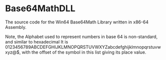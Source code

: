 # Base64MathDLL
The source code for the Win64 Base64Math Library written in x86-64 Assembly. 

Note, the Alphabet used to represent numbers in base 64 is non-standard, and similar to hexadecimal
It is 0123456789ABCDEFGHIJKLMNOPQRSTUVWXYZabcdefghijklmnopqrstuvwxyz@$, with the offset of the symbol in this list giving its place value.
